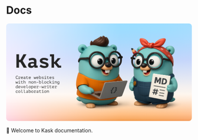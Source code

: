 # Docs

<img src=".assets/card-og.png" style="width:min(100%, 640px);border-radius:8px">

👋 Welcome to Kask documentation.
